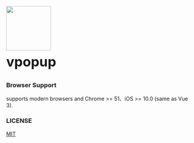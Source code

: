 <div class="van-doc-card">
  <div class="van-doc-intro">
    <img class="van-doc-intro__logo" style="width: 120px; height: 120px;" src="https://img.yzcdn.cn/vant/logo.png">
    <h2 style="margin: 0; font-size: 36px; line-height: 60px;">vpopup</h2>
  </div>
</div>

### Browser Support
supports modern browsers and Chrome >= 51、iOS >= 10.0 (same as Vue 3).

### LICENSE

[MIT](https://zh.wikipedia.org/wiki/MIT%E8%A8%B1%E5%8F%AF%E8%AD%89)
